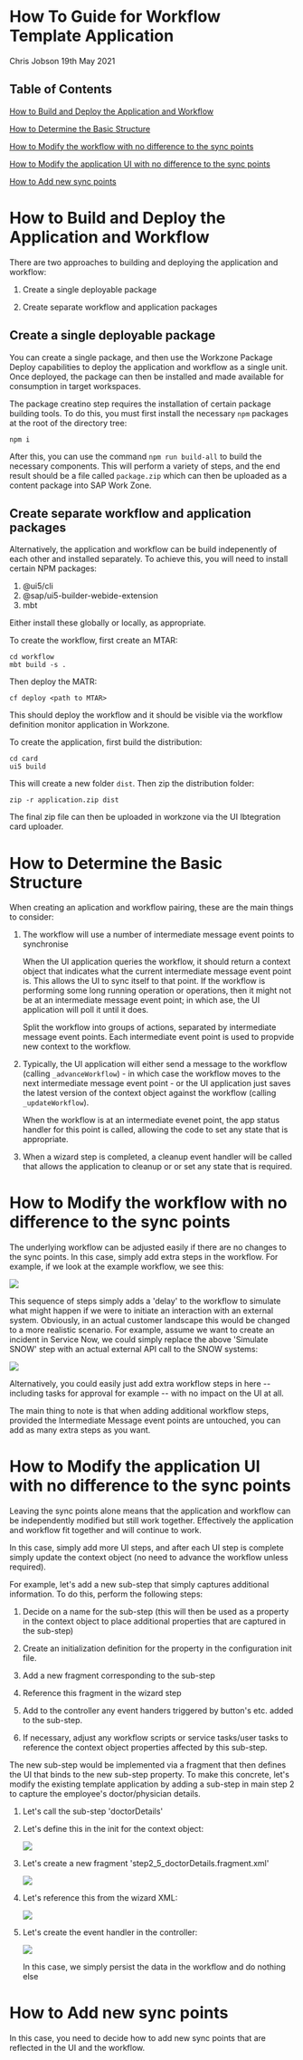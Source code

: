 # How To Guide for Workflow Template Application

Chris Jobson
19th May 2021

## Table of Contents

[How to Build and Deploy the Application and Workflow](#how-to-build-and-deploy-the-application-and-workflow)

[How to Determine the Basic Structure](#how-to-determine-the-basic-structure)

[How to Modify the workflow with no difference to the sync points](#how-tomodify-the-workflow-with-no-difference-to-the-sync-points)

[How to Modify the application UI with no difference to the sync points](#how-to-modify-the-application-ui-with-no-difference-to-the-sync-points)

[How to Add new sync points](#how-to-add-new-sync-points)

# How to Build and Deploy the Application and Workflow

There are two approaches to building and deploying the application and workflow:

1. Create a single deployable package

2. Create separate workflow and application packages

## Create a single deployable package

You can create a single package, and then use the Workzone Package Deploy capabilities to deploy the application and workflow as a single unit.  Once deployed, the package can then be installed and made available for consumption in target workspaces.

The package creatino step requires the installation of certain package building tools.  To do this, you must first install the necessary `npm` packages at the root of the directory tree:

```
npm i
```

After this, you can use the command `npm run build-all` to build the necessary components.  This will perform a variety of steps, and the end result should be a file called `package.zip` which can then be uploaded as a content package into SAP Work Zone.

## Create separate workflow and application packages

Alternatively, the application and workflow can be build indepenently of each other and installed separately.  To achieve this, you will need to install certain NPM packages:

1. @ui5/cli
2. @sap/ui5-builder-webide-extension
3. mbt

Either install these globally or locally, as appropriate.

To create the workflow, first create an MTAR:

```
cd workflow
mbt build -s .
```

Then deploy the MATR:

```
cf deploy <path to MTAR>
```

This should deploy the workflow and it should be visible via the workflow definition monitor application in Workzone.

To create the application, first build the distribution:

```
cd card
ui5 build
```

This will create a new folder `dist`.  Then zip the distribution folder:

```
zip -r application.zip dist
```

The final zip file can then be uploaded in workzone via the UI Ibtegration card uploader.

# How to Determine the Basic Structure

When creating an aplication and workflow pairing, these are the main things to consider:

1. The workflow will use a number of intermediate message event points to synchronise

    When the UI application queries the workflow, it should return a context object that indicates what the current intermediate message event point is.  This allows the UI to sync itself to that point.  If the workflow is performing some long running operation or operations, then it might not be at an intermediate message event point; in which ase, the UI application will poll it until it does.

    Split the workflow into groups of actions, separated by intermediate message event points.  Each intermediate event point is used to propvide new context to the workflow.

2. Typically, the UI application will either send a message to the workflow (calling `_advanceWorkflow`) - in which case the workflow moves to the next intermediate message event point - or the UI application just saves the latest version of the context object against the workflow (calling `_updateWorkflow`).

    When the workflow is at an intermediate evenet point, the app status handler for this point is called, allowing the code to set any state that is appropriate.

3. When a wizard step is completed, a cleanup event handler will be called that allows the application to cleanup or or set any state that is required.


# How to Modify the workflow with no difference to the sync points

The underlying workflow can be adjusted easily if there are no changes
to the sync points. In this case, simply add extra steps in the
workflow. For example, if we look at the example workflow, we see this:

![](media/Picture5.png)

This sequence of steps simply adds a 'delay' to the workflow to simulate
what might happen if we were to initiate an interaction with an external
system. Obviously, in an actual customer landscape this would be changed
to a more realistic scenario. For example, assume we want to create an
incident in Service Now, we could simply replace the above 'Simulate
SNOW' step with an actual external API call to the SNOW systems:

![](media/Picture6.png)

Alternatively, you could easily just add extra workflow steps in here --
including tasks for approval for example -- with no impact on the UI at
all.

The main thing to note is that when adding additional workflow steps,
provided the Intermediate Message event points are untouched, you can
add as many extra steps as you want.

# How to Modify the application UI with no difference to the sync points

Leaving the sync points alone means that the application and workflow
can be independently modified but still work together. Effectively the
application and workflow fit together and will continue to work.

In this case, simply add more UI steps, and after each UI step is
complete simply update the context object (no need to advance the
workflow unless required).

For example, let's add a new sub-step that simply captures additional
information. To do this, perform the following steps:

1)  Decide on a name for the sub-step (this will then be used as a
    property in the context object to place additional properties that
    are captured in the sub-step)

2)  Create an initialization definition for the property in the
    configuration init file.

3)  Add a new fragment corresponding to the sub-step

4)  Reference this fragment in the wizard step

5)  Add to the controller any event handers triggered by button's etc.
    added to the sub-step.

6)  If necessary, adjust any workflow scripts or service tasks/user
    tasks to reference the context object properties affected by this
    sub-step.

The new sub-step would be implemented via a fragment that then defines
the UI that binds to the new sub-step property. To make this concrete,
let's modify the existing template application by adding a sub-step in
main step 2 to capture the employee's doctor/physician details.

1)  Let's call the sub-step 'doctorDetails'

2)  Let's define this in the init for the context object:

    ![](media/Picture7.png)

3)  Let's create a new fragment 'step2_5\_doctorDetails.fragment.xml'
    
    ![](media/Picture8.png)

4)  Let's reference this from the wizard XML:
    
    ![](media/Picture9.png)

5)  Let's create the event handler in the controller:

    ![](media/Picture10.png)

    In this case, we simply persist the data in the workflow and do
    nothing else

# How to Add new sync points

In this case, you need to decide how to add new sync points that are
reflected in the UI and the workflow.

